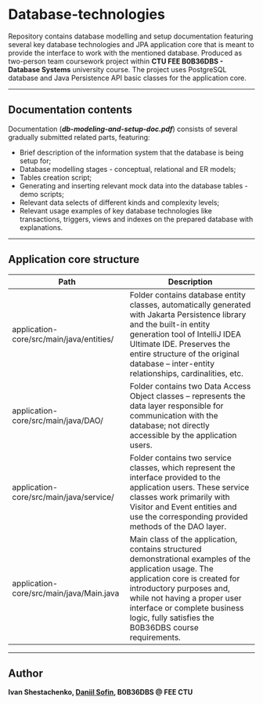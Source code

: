 # Database-technologies

Repository contains database modelling and setup documentation featuring several key database technologies
and JPA application core that is meant to provide the interface to work with the mentioned database.
Produced as two-person team coursework project within **CTU FEE B0B36DBS - Database Systems** university course.
The project uses PostgreSQL database and Java Persistence API basic classes for the application core.

---

## Documentation contents

Documentation (***db-modeling-and-setup-doc.pdf***) consists of several gradually submitted related parts, featuring:
- Brief description of the information system that the database is being setup for;
- Database modelling stages - conceptual, relational and ER models;
- Tables creation script;
- Generating and inserting relevant mock data into the database tables - demo scripts;
- Relevant data selects of different kinds and complexity levels;
- Relevant usage examples of key database technologies like transactions, triggers, views and indexes on the prepared database with explanations.

---

## Application core structure

| Path                                                           | Description                                                                                                                                                                                                                                                                                 |
|----------------------------------------------------------------|---------------------------------------------------------------------------------------------------------------------------------------------------------------------------------------------------------------------------------------------------------------------------------------------|
| application-core/src/main/java/entities/                       | Folder contains database entity classes, automatically generated with Jakarta Persistence library and the built-in entity generation tool of IntelliJ IDEA Ultimate IDE. Preserves the entire structure of the original database – inter-entity relationships, cardinalities, etc.          |
| application-core/src/main/java/DAO/                        | Folder contains two Data Access Object classes – represents the data layer responsible for communication with the database; not directly accessible by the application users.                                                                                                               |
| application-core/src/main/java/service/                    | Folder contains two service classes, which represent the interface provided to the application users. These service classes work primarily with Visitor and Event entities and use the corresponding provided methods of the DAO layer.                                                     |
| application-core/src/main/java/Main.java                   | Main class of the application, contains structured demonstrational examples of the application usage. The application core is created for introductory purposes and, while not having a proper user interface or complete business logic, fully satisfies the B0B36DBS course requirements. |

---

## Author

**Ivan Shestachenko, [Daniil Sofin](https://github.com/som202), B0B36DBS @ FEE CTU**